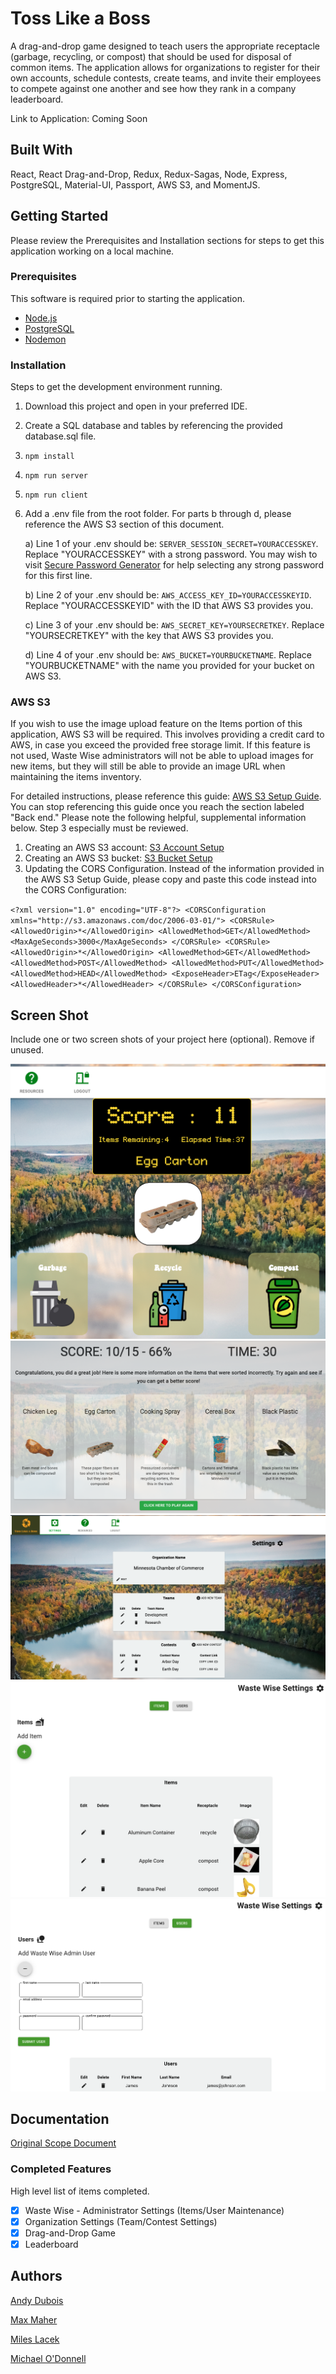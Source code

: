 # Toss Like a Boss

A drag-and-drop game designed to teach users the appropriate receptacle (garbage, recycling, or compost) that should be used for disposal of common items.  The application allows for organizations to register for their own accounts, schedule contests, create teams, and invite their employees to compete against one another and see how they rank in a company leaderboard.

Link to Application: Coming Soon

## Built With

React, React Drag-and-Drop, Redux, Redux-Sagas, Node, Express, PostgreSQL, Material-UI, Passport, AWS S3, and MomentJS.

## Getting Started

Please review the Prerequisites and Installation sections for steps to get this application working on a local machine.

### Prerequisites

This software is required prior to starting the application.

- [Node.js](https://nodejs.org/en/)
- [PostgreSQL](https://www.postgresql.org/)
- [Nodemon](https://nodemon.io/)

### Installation

Steps to get the development environment running.

1) Download this project and open in your preferred IDE.
2) Create a SQL database and tables by referencing the provided database.sql file.
3) `npm install`
4) `npm run server`
5) `npm run client`
6)  Add a .env file from the root folder.  For parts b through d, please reference the AWS S3 section of this document.
    
    a) Line 1 of your .env should be: `SERVER_SESSION_SECRET=YOURACCESSKEY`.  Replace "YOURACCESSKEY" with a strong password.  You may wish to visit [Secure Password Generator](https://passwordsgenerator.net/) for help selecting any strong password for this first line.
   
    b) Line 2 of your .env should be: `AWS_ACCESS_KEY_ID=YOURACCESSKEYID`.  Replace "YOURACCESSKEYID" with the ID that AWS S3 provides you.
    
    c) Line 3 of your .env should be: `AWS_SECRET_KEY=YOURSECRETKEY`.  Replace "YOURSECRETKEY" with the key that AWS S3 provides you.
   
    d) Line 4 of your .env should be: `AWS_BUCKET=YOURBUCKETNAME`.  Replace "YOURBUCKETNAME" with the name you provided for your bucket on AWS S3.

### AWS S3

If you wish to use the image upload feature on the Items portion of this application, AWS S3 will be required.  This involves providing a credit card to AWS, in case you exceed the provided free storage limit.  If this feature is not used, Waste Wise administrators will not be able to upload images for new items, but they will still be able to provide an image URL when maintaining the items inventory.

For detailed instructions, please reference this guide: [AWS S3 Setup Guide](https://passwordsgenerator.net/).  You can stop referencing this guide once you reach the section labeled "Back end."  Please note the following helpful, supplemental information below.  Step 3 especially must be reviewed.

1)  Creating an AWS S3 account: [S3 Account Setup](https://aws.amazon.com/premiumsupport/knowledge-center/create-and-activate-aws-account/)
2)  Creating an AWS S3 bucket: [S3 Bucket Setup](https://docs.aws.amazon.com/AmazonS3/latest/user-guide/create-bucket.html)
3)  Updating the CORS Configuration.  Instead of the information provided in the AWS S3 Setup Guide, please copy and paste this code instead into the CORS Configuration:

`<?xml version="1.0" encoding="UTF-8"?>
<CORSConfiguration xmlns="http://s3.amazonaws.com/doc/2006-03-01/">
<CORSRule>
    <AllowedOrigin>*</AllowedOrigin>
    <AllowedMethod>GET</AllowedMethod>
    <MaxAgeSeconds>3000</MaxAgeSeconds>
</CORSRule>
<CORSRule>
    <AllowedOrigin>*</AllowedOrigin>
    <AllowedMethod>GET</AllowedMethod>
    <AllowedMethod>POST</AllowedMethod>
    <AllowedMethod>PUT</AllowedMethod>
    <AllowedMethod>HEAD</AllowedMethod>
    <ExposeHeader>ETag</ExposeHeader>
    <AllowedHeader>*</AllowedHeader>
</CORSRule>
</CORSConfiguration>`

## Screen Shot

Include one or two screen shots of your project here (optional). Remove if unused.

![screenshot1](/screenshots/screenshot1.png)
![screenshot2](/screenshots/screenshot2.png)
![screenshot3](/screenshots/screenshot3.png)
![screenshot4](/screenshots/screenshot4.png)
![screenshot5](/screenshots/screenshot5.png)

## Documentation

[Original Scope Document](https://docs.google.com/document/d/15kyh2RjnZemqwrpsxLzq4MJ_zEyQrItEyBs-gnUVn5k/edit?usp=sharing)

### Completed Features

High level list of items completed.

- [x] Waste Wise - Administrator Settings (Items/User Maintenance)
- [x] Organization Settings (Team/Contest Settings)
- [x] Drag-and-Drop Game
- [x] Leaderboard

## Authors

[Andy Dubois](https://github.com/andydubois)

[Max Maher](https://github.com/maxwmaher)

[Miles Lacek](https://github.com/TheHumanCreative)

[Michael O'Donnell](https://github.com/michaelodonnell321)